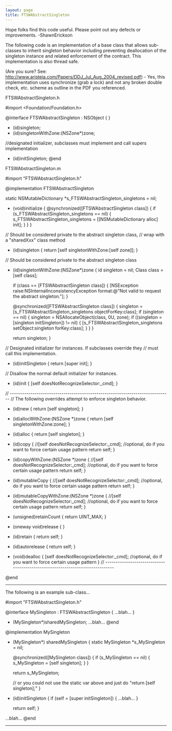 ```yaml
---
layout: page
title: FTSWAbstractSingleton
---
```




Hope folks find this code useful. Please point out any defects or improvements. -ShawnErickson

The following code is an implementation of a base class that allows sub-classes to inherit singleton behavior including preventing deallocation of the singleton instance and related enforcement of the contract. This implementation is also thread safe. 

(Are you sure? See: http://www.aristeia.com/Papers/DDJ_Jul_Aug_2004_revised.pdf) - Yes, this implementation uses synchronize (grab a lock) and not any broken double check, etc. scheme as outline in the PDF you referenced.

FTSWAbstractSingleton.h
    
#import <Foundation/Foundation.h>

@interface FTSWAbstractSingleton : NSObject {
}
+ (id)singleton;
+ (id)singletonWithZone:(NSZone*)zone;

//designated initializer, subclasses must implement and call supers implementation
- (id)initSingleton; 
@end


FTSWAbstractSingleton.m
    
#import "FTSWAbstractSingleton.h"

@implementation FTSWAbstractSingleton

static NSMutableDictionary  *s_FTSWAbstractSingleton_singletons = nil;

+ (void)initialize
{
    @synchronized([FTSWAbstractSingleton class]) {
        if (s_FTSWAbstractSingleton_singletons == nil) {
            s_FTSWAbstractSingleton_singletons = [[NSMutableDictionary alloc] init];
        }
    }
}

// Should be considered private to the abstract singleton class, 
// wrap with a "sharedXxx" class method
+ (id)singleton
{
    return [self singletonWithZone:[self zone]];
}

// Should be considered private to the abstract singleton class
+ (id)singletonWithZone:(NSZone*)zone
{
    id singleton = nil;
    Class class = [self class];
    
    if (class == [FTSWAbstractSingleton class]) {
        [NSException raise:NSInternalInconsistencyException
                    format:@"Not valid to request the abstract singleton."];
    }
    
    @synchronized([FTSWAbstractSingleton class]) {
        singleton = [s_FTSWAbstractSingleton_singletons objectForKey:class];
        if (singleton == nil) {
            singleton = NSAllocateObject(class, 0U, zone);
            if ((singleton = [singleton initSingleton]) != nil) {
                [s_FTSWAbstractSingleton_singletons setObject:singleton forKey:class];
            }
        }
    }
    
    return singleton;
}

// Designated initializer for instances. If subclasses override they
// must call this implementation.
- (id)initSingleton
{
    return [super init];
}

// Disallow the normal default initializer for instances.
- (id)init
{
    [self doesNotRecognizeSelector:_cmd];
}

// ------------------------------------------------------------------------------
// The following overrides attempt to enforce singleton behavior.

+ (id)new
{
    return [self singleton];
}

+ (id)allocWithZone:(NSZone *)zone
{
    return [self singletonWithZone:zone];
}

+ (id)alloc
{
    return [self singleton];
}

- (id)copy
{
    //[self doesNotRecognizeSelector:_cmd]; //optional, do if you want to force certain usage pattern
    return self;
}

- (id)copyWithZone:(NSZone *)zone
{
    //[self doesNotRecognizeSelector:_cmd]; //optional, do if you want to force certain usage pattern
    return self;
}

- (id)mutableCopy
{
    //[self doesNotRecognizeSelector:_cmd]; //optional, do if you want to force certain usage pattern
    return self;
}

- (id)mutableCopyWithZone:(NSZone *)zone
{
    //[self doesNotRecognizeSelector:_cmd]; //optional, do if you want to force certain usage pattern
    return self;
}

- (unsigned)retainCount
{
    return UINT_MAX;
}

- (oneway void)release
{
}

- (id)retain
{
    return self;
}

- (id)autorelease
{
    return self;
}

- (void)dealloc
{
    [self doesNotRecognizeSelector:_cmd];  //optional, do if you want to force certain usage pattern
}
// ------------------------------------------------------------------------------

@end



----

The following is an example sub-class...
    
#import "FTSWAbstractSingleton.h"

@interface MySingleton : FTSWAbstractSingleton {
    ...blah...
}
+ (MySingleton*)sharedMySingleton;
...blah...
@end

@implementation MySingleton

+ (MySingleton*) sharedMySingleton
{
    static MySingleton *s_MySingleton = nil;
    
    @synchronized([MySingleton class]) {
        if (s_MySingleton == nil) {
            s_MySingleton = [self singleton];
        }
    }
    
    return s_MySingleton;
    
    // or you could not use the static var above and just do "return [self singleton];"
}

- (id)initSingleton
{
    if (self = [super initSingleton]) {
        ...blah...
    }
    
    return self;
}

...blah...
@end


----

